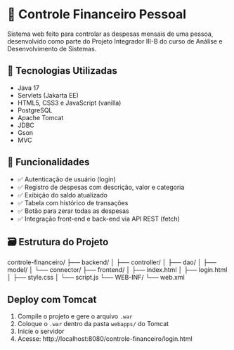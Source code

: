 # 💸 Controle Financeiro Pessoal

Sistema web feito para controlar as despesas mensais de uma pessoa, desenvolvido como parte do Projeto Integrador III-B do curso de Análise e Desenvolvimento de Sistemas.

## 🧩 Tecnologias Utilizadas

- Java 17
- Servlets (Jakarta EE)
- HTML5, CSS3 e JavaScript (vanilla)
- PostgreSQL
- Apache Tomcat
- JDBC
- Gson
- MVC

## 🎯 Funcionalidades

- ✅ Autenticação de usuário (login)
- ✅ Registro de despesas com descrição, valor e categoria
- ✅ Exibição do saldo atualizado
- ✅ Tabela com histórico de transações
- ✅ Botão para zerar todas as despesas
- ✅ Integração front-end e back-end via API REST (fetch)

## 🗃️ Estrutura do Projeto
controle-financeiro/
├── backend/
│ ├── controller/
│ ├── dao/
│ ├── model/
│ └── connector/
├── frontend/
│ ├── index.html
│ ├── login.html
│ ├── style.css
│ └── script.js
└── WEB-INF/
└── web.xml 

##  Deploy com Tomcat

1. Compile o projeto e gere o arquivo `.war`
2. Coloque o `.war` dentro da pasta `webapps/` do Tomcat
3. Inicie o servidor
4. Acesse: http://localhost:8080/controle-financeiro/login.html
